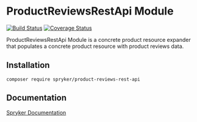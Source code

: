 # ProductReviewsRestApi Module
[![Build Status](https://travis-ci.org/spryker/product-reviews-rest-api.svg)](https://travis-ci.org/spryker/product-reviews-rest-api)
[![Coverage Status](https://coveralls.io/repos/github/spryker/product-reviews-rest-api/badge.svg)](https://coveralls.io/github/spryker/product-reviews-rest-api)

ProductReviewsRestApi Module is a concrete product resource expander that populates a concrete product resource with product reviews data.

## Installation

```
composer require spryker/product-reviews-rest-api
```

## Documentation

[Spryker Documentation](https://academy.spryker.com/developing_with_spryker/module_guide/modules.html)
